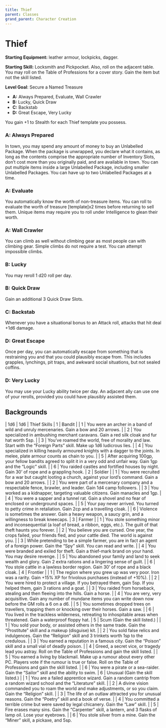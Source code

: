 ```yaml
---
title: Thief
parent: Classes
grand_parent: Character Creation
---
```

# Thief

**Starting Equipment:** leather armour, lockpicks, dagger.

**Starting Skill:** Locksmith and Pickpocket. Also, roll on the
adjacent table. You may roll on the Table of Professions for a
cover story. Gain the item but not the skill listed.

**Level Goal**: Secure a Named Treasure

- **A:** Always Prepared, Evaluate, Wall Crawler
- **B:** Lucky, Quick Draw
- **C:** Backstab
- **D:** Great Escape, Very Lucky

You gain +1 to Stealth for each Thief template you possess.

### A: Always Prepared

In town, you may spend any amount of money to buy an
Unlabelled Package. When the package is unwrapped, you
declare what it contains, as long as the contents comprise the
appropriate number of Inventory Slots, don’t cost more than you
originally paid, and are available in town. You can put multiple
items inside a large Unlabelled Package, including smaller
Unlabelled Packages. You can have up to two Unlabelled
Packages at a time.

### A: Evaluate

You automatically know the worth of non-treasure items. 
You can roll to evaluate the worth of treasure [template]x2 times 
before returning to sell them.
Unique items may require you to roll under Intelligence to glean their worth.

### A: Wall Crawler

You can climb as well without climbing gear as most people can
with climbing gear. Simple climbs do not require a test. You can
attempt impossible climbs.

### B: Lucky

You may reroll 1 d20 roll per day.

### B: Quick Draw

Gain an additional 3 Quick Draw Slots.

### C: Backstab

Whenever you have a situational bonus to an Attack roll, attacks
that hit deal +1d6 damage.

### D: Great Escape

Once per day, you can automatically escape from something
that is restraining you and that you could plausibly escape from.
This includes grapples, lynchings, pit traps, and awkward social
situations, but not sealed coffins.

### D: Very Lucky

You may use your Lucky ability twice per day. An adjacent ally
can use one of your rerolls, provided you could have plausibly
assisted them.

## Backgrounds

| 1d6 | 1d6 | Thief Skills
| 1 | Bandit
| | 1 | You were an archer in a band of wild and unruly mercenaries.  Gain a bow and 20 arrows.
| | 2 | You specialized in ambushing merchant caravans. Gain a red silk cloak and fur hat worth 5sp.
| | 3 | You’ve roamed the world, free of morality and law. Start with the “Foreign Parts” skill. Make up 1d6 ludicrous lies.
| | 4 | You specialized in killing heavily armoured knights with a dagger to the joints. In melee, plate armour counts as chain to you.
| | 5 | After acquiring 100gp, your fellow bandits agreed to split it in a very odd and unfair way. Gain 1gp and the “Logic” skill.
| | 6 | You raided castles and fortified houses by night. Gain 30’ of rope and a grappling hook.
| 2 | Soldier
| | 1 | You were recruited for a war but caught looting a church, against your lord’s command. Gain a bow and 20 arrows.
| | 2 | You were part of a mercenary company and a respectable fence, brawler, and leader. Gain 1d4 camp followers.
| | 3 | You worked as a kidnapper, targeting valuable citizens. Gain manacles and 1gp.
| | 4 | You were a sapper and a tunnel rat. Gain a shovel and no fear of enclosed or underground spaces.
| | 5 | Your pay never arrived. You turned to petty crime in retaliation.  Gain 2cp and a travelling cloak.
| | 6 | Violence is sometimes the answer. Gain a heavy weapon, a saucy grin, and a willingness to break kneecaps.
| 3 | Farmer
| | 1 | You stole something minor and inconsequential (a loaf of bread, a ribbon, eggs, etc.). The guilt of that theft haunts you forever.
| | 2 | You believe you are cursed. One year, the crops failed, your friends fled, and your cattle died. The world is against you.
| | 3 | While pretending to be a simple farmer, you are in fact an agent of a foreign power. Gain the “Spy” skill. You can read and write.
| | 4 | You were branded and exiled for theft. Gain a thief-mark brand on your hand. You may desire revenge.
| | 5 | You abandoned your family and land to seek wealth and glory.  Gain 2 extra rations and a lingering sense of guilt.
| | 6 | You stole cattle in a lawless border region. Gain 30’ of rope and a black cloak.
| 4 | Frontier
| | 1 | The region where you grew up was very poor. Iron was a rarity.  Gain +15% XP for frivolous purchases (instead of +10%).
| | 2 | You were hired to protect a village. If you betrayed them, gain 5sp. If you helped them, gain 3 rations and a goat.
| | 3 | You raided from horseback, stealing and then fleeing into the hills. Gain a horse.
| | 4 | You are very, very acquisitive. Gain any number of mundane items you can write down now before the GM rolls a 6 on a d6.
| | 5 | You sometimes dropped trees on travellers, trapping them or knocking over their horses. Gain a saw.
| | 6 | You lived in the trackless wilderness, retreating to inhospitable areas when threatened. Gain a waterproof floppy hat.
| 5 | Scum (Gain the skill listed.)
| | 1 | You sold your body, or assisted others in the same trade. Gain the “Prostitute” skill and a makeup (disguise) kit.
| | 2 | You sold false relics and indulgences. Gain the “Religion” skill and 3 trinkets worth 1sp to the credulous.
| | 3 | You earned a reputation in a famous city. Gain the “Poison” skill and a small vial of deadly poison.
| | 4 | Greed, a secret vice, or tragedy lead you astray. Roll on the Table of Professions and gain the skill listed.
| | 5 | You earned a living by blackmail. Make up a rumour about every other PC. Players vote if the rumour is true or false. Roll on the Table of Professions and gain the skill listed.
| | 6 | You were a pirate or a sea-raider. Gain the “Sailor” skill and the ability to swim.
| 6 | Unusual (Gain the skill listed.)
| | 1 | You are a failed apprentice wizard. Gain a random cantrip from a random wizard school and the “Literature” skill.
| | 2 | A divine vision commanded you to roam the world and make adjustments, or so you claim. Gain the “Religion” skill.
| | 3 | The life of an outlaw attracted you for unusual reasons. Gain the “Poetry” skill and a book of verse.
| | 4 | You committed a terrible crime but were saved by legal chicanery. Gain the “Law” skill.
| | 5 | Fire erases many sins. Gain the “Carpenter” skill, a lantern, and 3 flasks of lamp oil. Lose your eyebrows.
| | 6 | You stole silver from a mine. Gain the “Miner” skill, a pickaxe, and 5sp.
